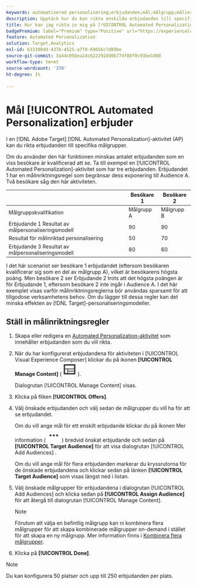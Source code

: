 ```yaml
---
keywords: automatiserad personalisering;erbjudanden;mål;målgrupp;målinriktningsregler;målinriktning
description: Upptäck hur du kan rikta enskilda erbjudanden till specifika målgrupper med hjälp av [!UICONTROL Automated Personalization] (AP)-aktiviteter.
title: Hur kan jag rikta in mig på [!UICONTROL Automated Personalization] erbjudanden?
badgePremium: label="Premium" type="Positive" url="https://experienceleague.adobe.com/docs/target/using/introduction/intro.html?lang=en#premium newtab=true" tooltip="Se vad som ingår i Target Premium."
feature: Automated Personalization
solution: Target,Analytics
exl-id: 633308dd-437b-4525-a7f8-69656c7d89be
source-git-commit: 3a44c05bea24c622292dd0b774f88f0c93be1d88
workflow-type: tm+mt
source-wordcount: '370'
ht-degree: 1%

---
```


# Mål [!UICONTROL Automated Personalization] erbjuder

I en [!DNL Adobe Target] [!DNL Automated Personalization]-aktivitet (AP) kan du rikta erbjudanden till specifika målgrupper.

Om du använder den här funktionen minskas antalet erbjudanden som en viss besökare är kvalificerad att se. Ta till exempel en [!UICONTROL Automated Personalization]-aktivitet som har tre erbjudanden. Erbjudandet 1 har en målinriktningsregel som begränsar dess exponering till Audience A. Två besökare såg den här aktiviteten.

| | Besökare 1 | Besökare 2 |
|--- |--- |--- |
| Målgruppskvalifikation | Målgrupp A | Målgrupp B |
| Erbjudande 1 Resultat av målpersonaliseringsmodell | 90 | 90 |
| Resultat för målinriktad personalisering | 50 | 70 |
| Erbjudande 3 Resultat av målpersonaliseringsmodell | 80 | 60 |

I det här scenariot ser besökare 1 erbjudandet (eftersom besökaren kvalificerar sig som en del av målgrupp A), vilket är besökarens högsta poäng. Men besökare 2 ser Erbjudande 2 trots att det högsta poängen är för Erbjudande 1, eftersom besökare 2 inte ingår i Audience A. I det här exemplet visas varför målinriktningsreglerna bör användas sparsamt för att tillgodose verksamhetens behov. Om du lägger till dessa regler kan det minska effekten av [!DNL Target]-personaliseringsmodeller.

## Ställ in målinriktningsregler

1. Skapa eller redigera en [Automated Personalization-aktivitet](/help/main/c-activities/t-automated-personalization/create-ap-activity.md) som innehåller erbjudanden som du vill rikta.
1. När du har konfigurerat erbjudandena för aktiviteten i [!UICONTROL Visual Experience Composer] klickar du på ikonen **[!UICONTROL Manage Content]** ( ![ikonen Hantera innehåll](/help/main/assets/icons/Experience.svg) ).

   Dialogrutan [!UICONTROL Manage Content] visas.

1. Klicka på fliken **[!UICONTROL Offers]**.

1. Välj önskade erbjudanden och välj sedan de målgrupper du vill ha för att se erbjudandet.

   Om du vill ange mål för ett enskilt erbjudande klickar du på ikonen Mer information ( ![Mer info ](/help/main/assets/icons/MoreSmallList.svg) ) bredvid önskat erbjudande och sedan på **[!UICONTROL Target Audience]** för att visa dialogrutan [!UICONTROL Add Audiences] .

   Om du vill ange mål för flera erbjudanden markerar du kryssrutorna för de önskade erbjudandena och klickar sedan på länken **[!UICONTROL Target Audience]** som visas längst ned i listan.

1. Välj önskade målgrupper för erbjudandena i dialogrutan [!UICONTROL Add Audiences] och klicka sedan på **[!UICONTROL Assign Audience]** för att återgå till dialogrutan [!UICONTROL Manage Content].

   >[!NOTE]
   >
   >Förutom att välja en befintlig målgrupp kan ni kombinera flera målgrupper för att skapa kombinerade målgrupper on-demand i stället för att skapa en ny målgrupp. Mer information finns i [Kombinera flera målgrupper](/help/main/c-target/combining-multiple-audiences.md#concept_A7386F1EA4394BD2AB72399C225981E5).

1. Klicka på **[!UICONTROL Done]**.

>[!NOTE]
>
>Du kan konfigurera 50 platser och upp till 250 erbjudanden per plats.
